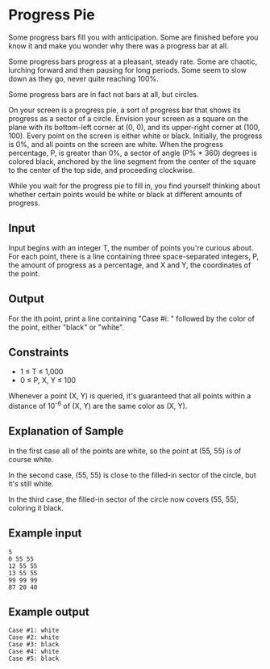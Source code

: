 # Progress Pie

Some progress bars fill you with anticipation. Some are finished before you know it and make you wonder why there was a progress bar at all.

Some progress bars progress at a pleasant, steady rate. Some are chaotic, lurching forward and then pausing for long periods. Some seem to slow down as they go, never quite reaching 100%.

Some progress bars are in fact not bars at all, but circles.

On your screen is a progress pie, a sort of progress bar that shows its progress as a sector of a circle. Envision your screen as a square on the plane with its bottom-left corner at (0, 0), and its upper-right corner at (100, 100). Every point on the screen is either white or black. Initially, the progress is 0%, and all points on the screen are white. When the progress percentage, P, is greater than 0%, a sector of angle (P% * 360) degrees is colored black, anchored by the line segment from the center of the square to the center of the top side, and proceeding clockwise.

While you wait for the progress pie to fill in, you find yourself thinking about whether certain points would be white or black at different amounts of progress.

## Input
Input begins with an integer T, the number of points you're curious about. For each point, there is a line containing three space-separated integers, P, the amount of progress as a percentage, and X and Y, the coordinates of the point.

## Output
For the ith point, print a line containing "Case #i: " followed by the color of the point, either "black" or "white".

## Constraints
* 1 ≤ T ≤ 1,000 
* 0 ≤ P, X, Y ≤ 100 

Whenever a point (X, Y) is queried, it's guaranteed that all points within a distance of 10<sup>-6</sup> of (X, Y) are the same color as (X, Y).

## Explanation of Sample
In the first case all of the points are white, so the point at (55, 55) is of course white.

In the second case, (55, 55) is close to the filled-in sector of the circle, but it's still white.

In the third case, the filled-in sector of the circle now covers (55, 55), coloring it black.

## Example input
```
5
0 55 55
12 55 55
13 55 55
99 99 99
87 20 40
```

## Example output
```
Case #1: white
Case #2: white
Case #3: black
Case #4: white
Case #5: black
```
